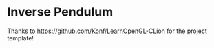 # Inverse Pendulum



Thanks to https://github.com/Konf/LearnOpenGL-CLion for the project template!
